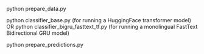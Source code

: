 python prepare_data.py

python classifier_base.py (for running a HuggingFace transformer model)
OR 
python classifier_bigru_fasttext_tf.py (for running a monolingual FastText Bidirectional GRU model)

python prepare_predictions.py 
